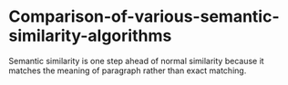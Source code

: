 # Comparison-of-various-semantic-similarity-algorithms
Semantic similarity is one step ahead of normal similarity because it matches the meaning of paragraph rather than exact matching. 
